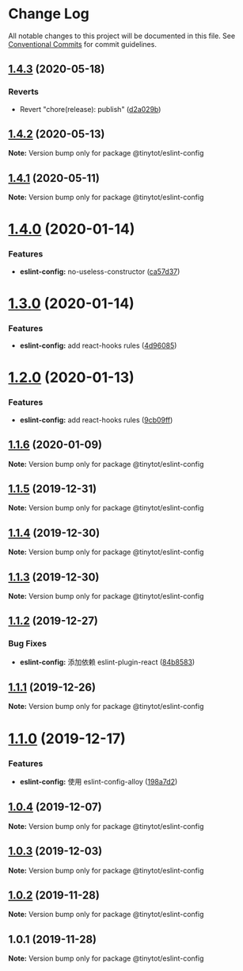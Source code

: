 # Change Log

All notable changes to this project will be documented in this file.
See [Conventional Commits](https://conventionalcommits.org) for commit guidelines.

## [1.4.3](https://github.com/tinytot1/tools/compare/@tinytot/eslint-config@1.4.2...@tinytot/eslint-config@1.4.3) (2020-05-18)

### Reverts

- Revert "chore(release): publish" ([d2a029b](https://github.com/tinytot1/tools/commit/d2a029b69aa0c38b2d4167c4963f7bb644a3ec58))

## [1.4.2](https://github.com/tinytot1/tools/compare/@tinytot/eslint-config@1.4.1...@tinytot/eslint-config@1.4.2) (2020-05-13)

**Note:** Version bump only for package @tinytot/eslint-config

## [1.4.1](https://github.com/tinytot1/tools/compare/@tinytot/eslint-config@1.4.0...@tinytot/eslint-config@1.4.1) (2020-05-11)

**Note:** Version bump only for package @tinytot/eslint-config

# [1.4.0](https://github.com/tinytot1/tools/compare/@tinytot/eslint-config@1.3.0...@tinytot/eslint-config@1.4.0) (2020-01-14)

### Features

- **eslint-config:** no-useless-constructor ([ca57d37](https://github.com/tinytot1/tools/commit/ca57d37a69d5f908ff42b522d6afb4f0d10c48d3))

# [1.3.0](https://github.com/tinytot1/tools/compare/@tinytot/eslint-config@1.2.0...@tinytot/eslint-config@1.3.0) (2020-01-14)

### Features

- **eslint-config:** add react-hooks rules ([4d96085](https://github.com/tinytot1/tools/commit/4d96085c22f27ce151b56a3489ca5f32350801d7))

# [1.2.0](https://github.com/tinytot1/tools/compare/@tinytot/eslint-config@1.1.6...@tinytot/eslint-config@1.2.0) (2020-01-13)

### Features

- **eslint-config:** add react-hooks rules ([9cb09ff](https://github.com/tinytot1/tools/commit/9cb09ff075cbdeb7672e1ca649df6765db72219e))

## [1.1.6](https://github.com/tinytot1/tools/compare/@tinytot/eslint-config@1.1.5...@tinytot/eslint-config@1.1.6) (2020-01-09)

**Note:** Version bump only for package @tinytot/eslint-config

## [1.1.5](https://github.com/tinytot1/tools/compare/@tinytot/eslint-config@1.1.4...@tinytot/eslint-config@1.1.5) (2019-12-31)

**Note:** Version bump only for package @tinytot/eslint-config

## [1.1.4](https://github.com/tinytot1/tools/compare/@tinytot/eslint-config@1.1.3...@tinytot/eslint-config@1.1.4) (2019-12-30)

**Note:** Version bump only for package @tinytot/eslint-config

## [1.1.3](https://github.com/tinytot1/tools/compare/@tinytot/eslint-config@1.1.2...@tinytot/eslint-config@1.1.3) (2019-12-30)

**Note:** Version bump only for package @tinytot/eslint-config

## [1.1.2](https://github.com/tinytot1/tools/compare/@tinytot/eslint-config@1.1.1...@tinytot/eslint-config@1.1.2) (2019-12-27)

### Bug Fixes

- **eslint-config:** 添加依赖 eslint-plugin-react ([84b8583](https://github.com/tinytot1/tools/commit/84b85835d15bbead1d44116472853aa8b0c1fd84))

## [1.1.1](https://github.com/tinytot1/tools/compare/@tinytot/eslint-config@1.1.0...@tinytot/eslint-config@1.1.1) (2019-12-26)

**Note:** Version bump only for package @tinytot/eslint-config

# [1.1.0](https://github.com/tinytot1/tools/compare/@tinytot/eslint-config@1.0.4...@tinytot/eslint-config@1.1.0) (2019-12-17)

### Features

- **eslint-config:** 使用 eslint-config-alloy ([198a7d2](https://github.com/tinytot1/tools/commit/198a7d273e861f5cad3a3b044c825e76d69a61eb))

## [1.0.4](https://github.com/tinytot1/tools/compare/@tinytot/eslint-config@1.0.3...@tinytot/eslint-config@1.0.4) (2019-12-07)

**Note:** Version bump only for package @tinytot/eslint-config

## [1.0.3](https://github.com/tinytot1/tools/compare/@tinytot/eslint-config@1.0.2...@tinytot/eslint-config@1.0.3) (2019-12-03)

**Note:** Version bump only for package @tinytot/eslint-config

## [1.0.2](https://github.com/tinytot1/tools/compare/@tinytot/eslint-config@1.0.1...@tinytot/eslint-config@1.0.2) (2019-11-28)

**Note:** Version bump only for package @tinytot/eslint-config

## 1.0.1 (2019-11-28)

**Note:** Version bump only for package @tinytot/eslint-config
